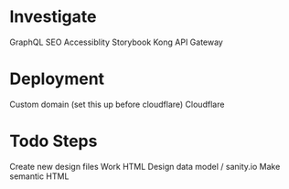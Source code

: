 # Investigate

GraphQL
SEO
Accessiblity
Storybook
Kong API Gateway

# Deployment

Custom domain (set this up before cloudflare)
Cloudflare

# Todo Steps

Create new design files
Work HTML
Design data model / sanity.io
Make semantic HTML
